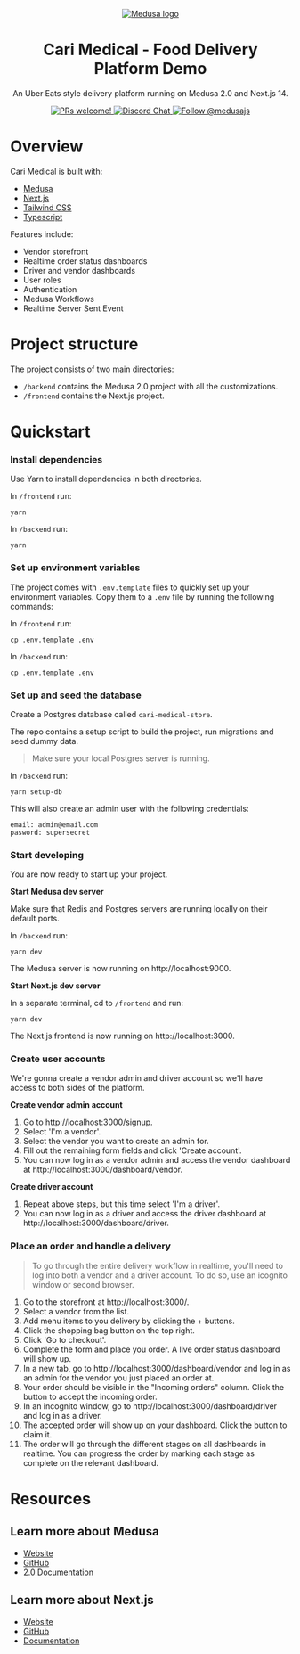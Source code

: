 <p align="center">
  <a href="https://www.medusajs.com">
  <picture>
    <source media="(prefers-color-scheme: dark)" srcset="https://user-images.githubusercontent.com/59018053/229103275-b5e482bb-4601-46e6-8142-244f531cebdb.svg">
    <source media="(prefers-color-scheme: light)" srcset="https://user-images.githubusercontent.com/59018053/229103726-e5b529a3-9b3f-4970-8a1f-c6af37f087bf.svg">
    <img alt="Medusa logo" src="https://user-images.githubusercontent.com/59018053/229103726-e5b529a3-9b3f-4970-8a1f-c6af37f087bf.svg">
    </picture>
  </a>
</p>

<h1 align="center">
  Cari Medical - Food Delivery Platform Demo
</h1>

<p align="center">
An Uber Eats style delivery platform running on Medusa 2.0 and Next.js 14.</p>

<p align="center">
  <a href="https://github.com/medusajs/medusa/blob/master/CONTRIBUTING.md">
    <img src="https://img.shields.io/badge/PRs-welcome-brightgreen.svg?style=flat" alt="PRs welcome!" />
  </a>
  <a href="https://discord.gg/xpCwq3Kfn8">
    <img src="https://img.shields.io/badge/chat-on%20discord-7289DA.svg" alt="Discord Chat" />
  </a>
  <a href="https://twitter.com/intent/follow?screen_name=medusajs">
    <img src="https://img.shields.io/twitter/follow/medusajs.svg?label=Follow%20@medusajs" alt="Follow @medusajs" />
  </a>
</p>

# Overview

Cari Medical is built with:

-  [Medusa](https://medusajs.com/)
-  [Next.js](https://nextjs.org/)
-  [Tailwind CSS](https://tailwindcss.com/)
-  [Typescript](https://www.typescriptlang.org/)

Features include:

-  Vendor storefront
-  Realtime order status dashboards
-  Driver and vendor dashboards
-  User roles
-  Authentication
-  Medusa Workflows
-  Realtime Server Sent Event

# Project structure

The project consists of two main directories:

-  `/backend` contains the Medusa 2.0 project with all the customizations.
-  `/frontend` contains the Next.js project.

# Quickstart

### Install dependencies

Use Yarn to install dependencies in both directories.

In `/frontend` run:

```shell
yarn
```

In `/backend` run:

```shell
yarn
```

### Set up environment variables

The project comes with `.env.template` files to quickly set up your environment variables. Copy them to a `.env` file by running the following commands:

In `/frontend` run:

```shell
cp .env.template .env
```

In `/backend` run:

```shell
cp .env.template .env
```

### Set up and seed the database

Create a Postgres database called `cari-medical-store`.

The repo contains a setup script to build the project, run migrations and seed dummy data.

> Make sure your local Postgres server is running.

In `/backend` run:

```shell
yarn setup-db
```

This will also create an admin user with the following credentials:

```
email: admin@email.com
pasword: supersecret
```

### Start developing

You are now ready to start up your project.

**Start Medusa dev server**

Make sure that Redis and Postgres servers are running locally on their default ports.

In `/backend` run:

```shell
yarn dev
```

The Medusa server is now running on http://localhost:9000.

**Start Next.js dev server**

In a separate terminal, cd to `/frontend` and run:

```shell
yarn dev
```

The Next.js frontend is now running on http://localhost:3000.

### Create user accounts

We're gonna create a vendor admin and driver account so we'll have access to both sides of the platform.

**Create vendor admin account**

1. Go to http://localhost:3000/signup.
2. Select 'I'm a vendor'.
3. Select the vendor you want to create an admin for.
4. Fill out the remaining form fields and click 'Create account'.
5. You can now log in as a vendor admin and access the vendor dashboard at http://localhost:3000/dashboard/vendor.

**Create driver account**

1. Repeat above steps, but this time select 'I'm a driver'.
2. You can now log in as a driver and access the driver dashboard at http://localhost:3000/dashboard/driver.

### Place an order and handle a delivery

> To go through the entire delivery workflow in realtime, you'll need to log into both a vendor and a driver account. To do so, use an icognito window or second browser.

1. Go to the storefront at http://localhost:3000/.
2. Select a vendor from the list.
3. Add menu items to you delivery by clicking the + buttons.
4. Click the shopping bag button on the top right.
5. Click 'Go to checkout'.
6. Complete the form and place you order. A live order status dashboard will show up.
7. In a new tab, go to http://localhost:3000/dashboard/vendor and log in as an admin for the vendor you just placed an order at.
8. Your order should be visible in the "Incoming orders" column. Click the button to accept the incoming order.
9. In an incognito window, go to http://localhost:3000/dashboard/driver and log in as a driver.
10.   The accepted order will show up on your dashboard. Click the button to claim it.
11.   The order will go through the different stages on all dashboards in realtime. You can progress the order by marking each stage as complete on the relevant dashboard.

# Resources

## Learn more about Medusa

-  [Website](https://www.medusajs.com/)
-  [GitHub](https://github.com/medusajs)
-  [2.0 Documentation](https://docs.medusajs.com/v2)

## Learn more about Next.js

-  [Website](https://nextjs.org/)
-  [GitHub](https://github.com/vercel/next.js)
-  [Documentation](https://nextjs.org/docs)
